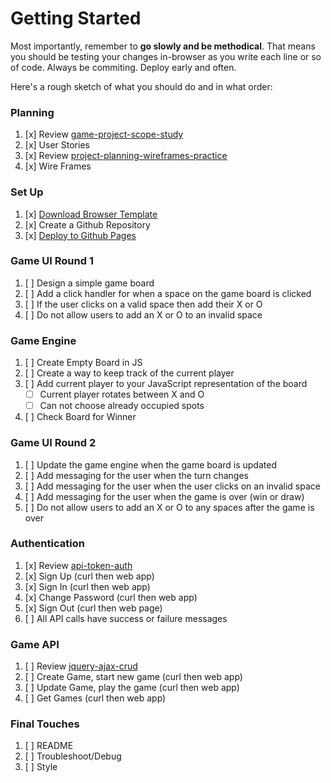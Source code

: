 # Getting Started

Most importantly, remember to **go slowly and be methodical**. That means you
should be testing your changes in-browser as you write each line or so of code.
Always be commiting. Deploy early and often.

Here's a rough sketch of what you should do and in what order:

### Planning

1.  [x] Review [game-project-scope-study](https://git.generalassemb.ly/ga-wdi-boston/game-project-scope-study)
1.  [x] User Stories
1.  [x] Review [project-planning-wireframes-practice](https://git.generalassemb.ly/ga-wdi-boston/project-planning-wireframes-practice)
1.  [x] Wire Frames

### Set Up

1.  [x] [Download Browser Template](https://git.generalassemb.ly/ga-wdi-boston/browser-template)
1.  [x] Create a Github Repository
1.  [x] [Deploy to Github Pages](https://git.generalassemb.ly/ga-wdi-boston/gh-pages-deployment-guide)

### Game UI Round 1

1.  [ ] Design a simple game board
1.  [ ] Add a click handler for when a space on the game board is clicked
1.  [ ] If the user clicks on a valid space then add their X or O
1.  [ ] Do not allow users to add an X or O to an invalid space

### Game Engine

1.  [ ] Create Empty Board in JS
1.  [ ] Create a way to keep track of the current player
1.  [ ] Add current player to your JavaScript representation of the board
    -  [ ] Current player rotates between X and O
    -  [ ] Can not choose already occupied spots
1.  [ ] Check Board for Winner

### Game UI Round 2

1.  [ ] Update the game engine when the game board is updated
1.  [ ] Add messaging for the user when the turn changes
1.  [ ] Add messaging for the user when the user clicks on an invalid space
1.  [ ] Add messaging for the user when the game is over (win or draw)
1.  [ ] Do not allow users to add an X or O to any spaces after the game is over

### Authentication

1.  [x] Review [api-token-auth](https://git.generalassemb.ly/ga-wdi-boston/jquery-ajax-token-auth)
1.  [x] Sign Up (curl then web app)
1.  [x] Sign In (curl then web app)
1.  [x] Change Password (curl then web app)
1.  [x] Sign Out (curl then web page)
1.  [ ] All API calls have success or failure messages

### Game API

1.  [ ] Review [jquery-ajax-crud](https://git.generalassemb.ly/ga-wdi-boston/jquery-ajax-crud)
1.  [ ] Create Game, start new game (curl then web app)
1.  [ ] Update Game, play the game (curl then web app)
1.  [ ] Get Games (curl then web app)

### Final Touches

1.  [ ] README
1.  [ ] Troubleshoot/Debug
1.  [ ] Style
